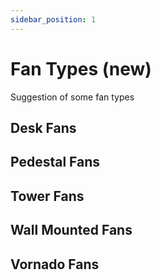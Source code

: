 ```yaml
---
sidebar_position: 1
---
```


# Fan Types (new)

Suggestion of some fan types

## Desk Fans

## Pedestal Fans

## Tower Fans

## Wall Mounted Fans

## Vornado Fans

